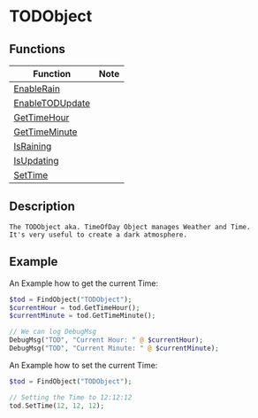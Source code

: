 # TODObject
## Functions
| Function | Note |
|----------|------|
|[EnableRain](EnableRain.md)| |
|[EnableTODUpdate](EnableTODUpdate.md)| |
|[GetTimeHour](GetTimeHour.md)| |
|[GetTimeMinute](GetTimeMinute.md)| |
|[IsRaining](IsRaining.md)| |
|[IsUpdating](IsUpdating.md)| |
|[SetTime](SetTime.md)| |
## Description
```
The TODObject aka. TimeOfDay Object manages Weather and Time.
It's very useful to create a dark atmosphere.
```
## Example

An Example how to get the current Time:
```php
$tod = FindObject("TODObject");
$currentHour = tod.GetTimeHour();
$currentMinute = tod.GetTimeMinute();

// We can log DebugMsg
DebugMsg("TOD", "Current Hour: " @ $currentHour);
DebugMsg("TOD", "Current Minute: " @ $currentMinute);
```

An Example how to set the current Time:
```php
$tod = FindObject("TODObject");

// Setting the Time to 12:12:12
tod.SetTime(12, 12, 12);
```
